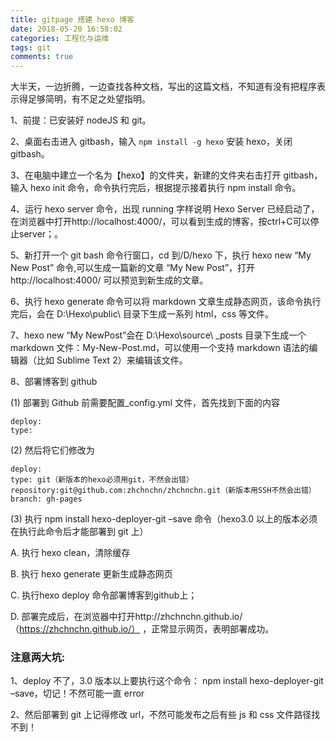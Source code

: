 ```yaml
---
title: gitpage 搭建 hexo 博客
date: 2018-05-20 16:58:02
categories: 工程化与运维
tags: git
comments: true
---
```


大半天，一边折腾，一边查找各种文档，写出的这篇文档，不知道有没有把程序表示得足够简明，有不足之处望指明。

1、前提：已安装好 nodeJS 和 git。

2、桌面右击进入 gitbash，输入 `npm install -g hexo` 安装 hexo，关闭 gitbash。

3、在电脑中建立一个名为【hexo】的文件夹，新建的文件夹右击打开 gitbash，输入 hexo init 命令，命令执行完后，根据提示接着执行 npm install 命令。

4、运行 hexo server 命令，出现 running 字样说明 Hexo Server 已经启动了，在浏览器中打开http://localhost:4000/，可以看到生成的博客，按ctrl+C可以停止server；。

5、新打开一个 git bash 命令行窗口，cd 到/D/hexo 下，执行 hexo new “My New Post” 命令,可以生成一篇新的文章 “My New Post”，打开http://localhost:4000/ 可以预览到新生成的文章。

6、执行 hexo generate 命令可以将 markdown 文章生成静态网页，该命令执行完后，会在 D:\Hexo\public\ 目录下生成一系列 html，css 等文件。

7、hexo new “My NewPost”会在 D:\Hexo\source\ \_posts 目录下生成一个 markdown 文件：My-New-Post.md，可以使用一个支持 markdown 语法的编辑器（比如 Sublime Text 2）来编辑该文件。

8、部署博客到 github

(1) 部署到 Github 前需要配置\_config.yml 文件，首先找到下面的内容

```
deploy:
type:
```

(2) 然后将它们修改为

```
deploy:
type: git（新版本的hexo必须用git，不然会出错）
repository:git@github.com:zhchnchn/zhchnchn.git（新版本用SSH不然会出错）
branch: gh-pages
```

(3) 执行 npm install hexo-deployer-git –save 命令（hexo3.0 以上的版本必须在执行此命令后才能部署到 git 上）

A. 执行 hexo clean，清除缓存

B. 执行 hexo generate 更新生成静态网页

C. 执行hexo deploy 命令部署博客到github上；

D. 部署完成后，在浏览器中打开http://zhchnchn.github.io/（https://zhchnchn.github.io/） ，正常显示网页，表明部署成功。

### 注意两大坑:

1、deploy 不了，3.0 版本以上要执行这个命令： npm install hexo-deployer-git
   –save，切记！不然可能一直 error

2、然后部署到 git 上记得修改 url，不然可能发布之后有些 js 和 css 文件路径找不到！

